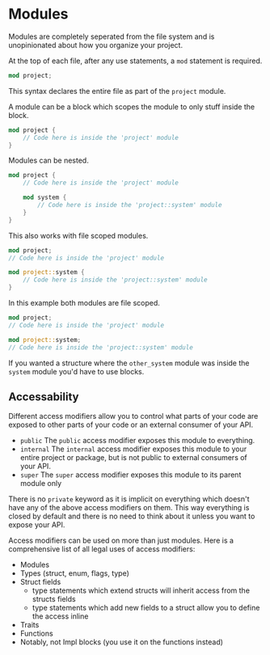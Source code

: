 # Modules

Modules are completely seperated from the file system and is unopinionated about how you organize your project.

At the top of each file, after any use statements, a `mod` statement is required.

```rs
mod project;
```

This syntax declares the entire file as part of the `project` module.

A module can be a block which scopes the module to only stuff inside the block.

```rs
mod project {
    // Code here is inside the 'project' module
}
```

Modules can be nested.

```rs
mod project {
    // Code here is inside the 'project' module

    mod system {
        // Code here is inside the 'project::system' module
    }
}
```

This also works with file scoped modules.

```rs
mod project;
// Code here is inside the 'project' module

mod project::system {
    // Code here is inside the 'project::system' module
}
```

In this example both modules are file scoped.
```rs
mod project;
// Code here is inside the 'project' module

mod project::system;
// Code here is inside the 'project::system' module
```

If you wanted a structure where the `other_system` module was
inside the `system` module you'd have to use blocks.

## Accessability

Different access modifiers allow you to control what parts of your code are exposed to other parts of your code or an external consumer of your API.

- `public`
    The `public` access modifier exposes this module to everything.
- `internal`
    The `internal` access modifier exposes this module to your entire project or package, but is not public to external consumers of your API.
- `super`
    The `super` access modifier exposes this module to its parent module only

There is no `private` keyword as it is implicit on everything which doesn't have any of the above access modifiers on them. This way everything is closed by default and there is no need to think about it unless you want to expose your API.

Access modifiers can be used on more than just modules. Here is a comprehensive list of all legal uses of access modifiers:

- Modules
- Types (struct, enum, flags, type)
- Struct fields
  - type statements which extend structs will inherit access from the structs fields
  - type statements which add new fields to a struct allow you to define the access inline
- Traits
- Functions
- Notably, not Impl blocks (you use it on the functions instead)
